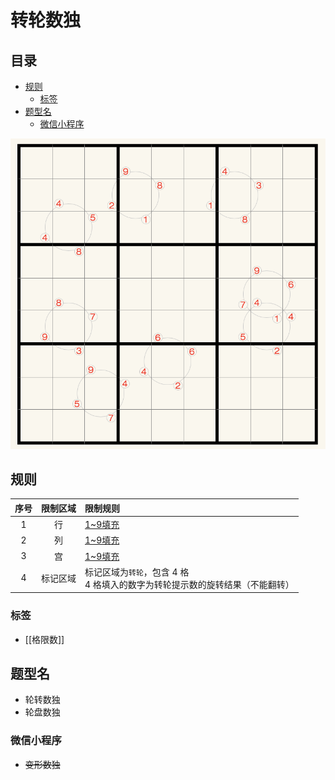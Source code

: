 # 转轮数独
<!-- START doctoc generated TOC please keep comment here to allow auto update -->
<!-- DON'T EDIT THIS SECTION, INSTEAD RE-RUN doctoc TO UPDATE -->
## 目录

- [规则](#%E8%A7%84%E5%88%99)
  - [标签](#%E6%A0%87%E7%AD%BE)
- [题型名](#%E9%A2%98%E5%9E%8B%E5%90%8D)
  - [微信小程序](#%E5%BE%AE%E4%BF%A1%E5%B0%8F%E7%A8%8B%E5%BA%8F)

<!-- END doctoc generated TOC please keep comment here to allow auto update -->

![题](../../../images/sudoku/转轮数独.png)

## 规则

| 序号  | 限制区域 | 限制规则                                           |
|:---:|:----:|:-----------------------------------------------|
|  1  |  行   | [1~9填充]                                        |
|  2  |  列   | [1~9填充]                                        |
|  3  |  宫   | [1~9填充]                                        |
|  4  | 标记区域 | 标记区域为`转轮`，包含 4 格<br/>4 格填入的数字为转轮提示数的旋转结果（不能翻转） |

### 标签

- [[格限数]]

## 题型名

- 轮转数独
- 轮盘数独

### 微信小程序

- ~~变形数独~~

[1~9填充]: ../../../rules.md#1to9填充

